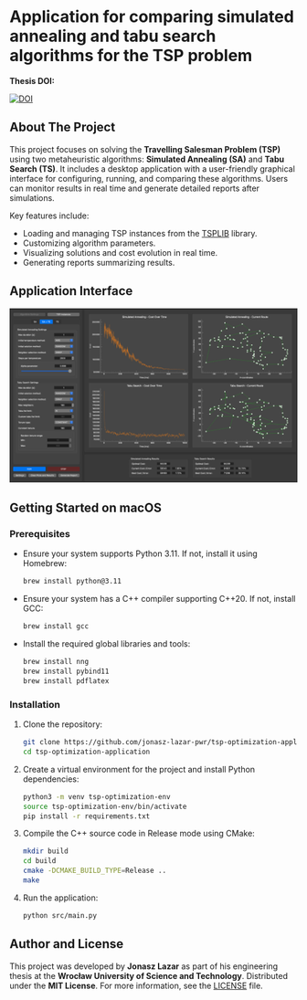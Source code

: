 # Application for comparing simulated annealing and tabu search algorithms for the TSP problem

**Thesis DOI:**  

[![DOI](https://zenodo.org/badge/DOI/10.5281/zenodo.16886710.svg)](https://doi.org/10.5281/zenodo.16886710)

## About The Project
This project focuses on solving the **Travelling Salesman Problem (TSP)** using two metaheuristic algorithms: **Simulated Annealing (SA)** and **Tabu Search (TS)**. It includes a desktop application with a user-friendly graphical interface for configuring, running, and comparing these algorithms. Users can monitor results in real time and generate detailed reports after simulations.

Key features include:
- Loading and managing TSP instances from the [TSPLIB](http://comopt.ifi.uni-heidelberg.de/software/TSPLIB95/) library.
- Customizing algorithm parameters.
- Visualizing solutions and cost evolution in real time.
- Generating reports summarizing results.

## Application Interface
![Application Interface](assets/screenshots/app_interface.png)

## Getting Started on macOS

### Prerequisites
- Ensure your system supports Python 3.11. If not, install it using Homebrew:
    ```bash
    brew install python@3.11
    ```
- Ensure your system has a C++ compiler supporting C++20. If not, install GCC:
    ```bash
    brew install gcc
    ```
- Install the required global libraries and tools:
    ```bash
    brew install nng
    brew install pybind11
    brew install pdflatex
    ```

### Installation  

1. Clone the repository:
   ```bash
   git clone https://github.com/jonasz-lazar-pwr/tsp-optimization-application.git
   cd tsp-optimization-application
    ```
2. Create a virtual environment for the project and install Python dependencies:
    ```bash
    python3 -m venv tsp-optimization-env
    source tsp-optimization-env/bin/activate
    pip install -r requirements.txt
    ```
3. Compile the C++ source code in Release mode using CMake:
    ```bash
    mkdir build
    cd build
    cmake -DCMAKE_BUILD_TYPE=Release ..
    make
    ```
4. Run the application:
    ```bash
    python src/main.py
    ```

## Author and License

This project was developed by **Jonasz Lazar** as part of his engineering thesis at the **Wrocław University of Science and Technology**. 
Distributed under the **MIT License**. For more information, see the [LICENSE](LICENSE) file.
